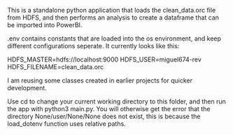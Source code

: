 This is a standalone python application that loads the clean_data.orc file from HDFS, 
and then performs an analysis to create a dataframe that can be imported into PowerBI.

.env contains constants that are loaded into the os environment, and keep different configurations seperate.
It currently looks like this:

HDFS_MASTER=hdfs://localhost:9000
HDFS_USER=miguel674-rev
HDFS_FILENAME=clean_data.orc

I am reusing some classes created in earlier projects for quicker development.

Use cd to change your current working directory to this folder, and then run the app with python3 main.py.
You will otherwise get the error that the directory None/user/None/None does not exist, this is because the load_dotenv function uses relative paths.
